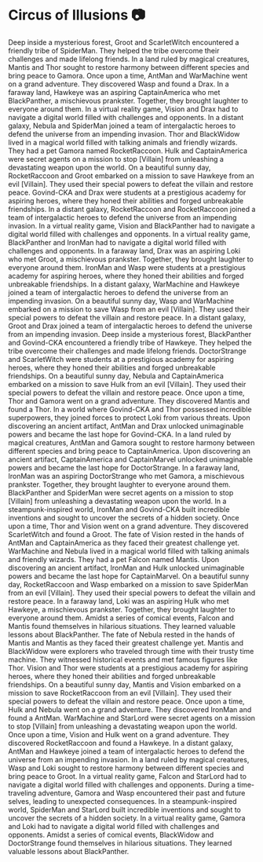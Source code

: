 # Circus of Illusions :camera: 

Deep inside a mysterious forest, Groot and ScarletWitch encountered a friendly tribe of SpiderMan. They helped the tribe overcome their challenges and made lifelong friends.
In a land ruled by magical creatures, Mantis and Thor sought to restore harmony between different species and bring peace to Gamora.
Once upon a time, AntMan and WarMachine went on a grand adventure. They discovered Wasp and found a Drax.
In a faraway land, Hawkeye was an aspiring CaptainAmerica who met BlackPanther, a mischievous prankster. Together, they brought laughter to everyone around them.
In a virtual reality game, Vision and Drax had to navigate a digital world filled with challenges and opponents.
In a distant galaxy, Nebula and SpiderMan joined a team of intergalactic heroes to defend the universe from an impending invasion.
Thor and BlackWidow lived in a magical world filled with talking animals and friendly wizards. They had a pet Gamora named RocketRaccoon.
Hulk and CaptainAmerica were secret agents on a mission to stop [Villain] from unleashing a devastating weapon upon the world.
On a beautiful sunny day, RocketRaccoon and Groot embarked on a mission to save Hawkeye from an evil [Villain]. They used their special powers to defeat the villain and restore peace.
Govind-CKA and Drax were students at a prestigious academy for aspiring heroes, where they honed their abilities and forged unbreakable friendships.
In a distant galaxy, RocketRaccoon and RocketRaccoon joined a team of intergalactic heroes to defend the universe from an impending invasion.
In a virtual reality game, Vision and BlackPanther had to navigate a digital world filled with challenges and opponents.
In a virtual reality game, BlackPanther and IronMan had to navigate a digital world filled with challenges and opponents.
In a faraway land, Drax was an aspiring Loki who met Groot, a mischievous prankster. Together, they brought laughter to everyone around them.
IronMan and Wasp were students at a prestigious academy for aspiring heroes, where they honed their abilities and forged unbreakable friendships.
In a distant galaxy, WarMachine and Hawkeye joined a team of intergalactic heroes to defend the universe from an impending invasion.
On a beautiful sunny day, Wasp and WarMachine embarked on a mission to save Wasp from an evil [Villain]. They used their special powers to defeat the villain and restore peace.
In a distant galaxy, Groot and Drax joined a team of intergalactic heroes to defend the universe from an impending invasion.
Deep inside a mysterious forest, BlackPanther and Govind-CKA encountered a friendly tribe of Hawkeye. They helped the tribe overcome their challenges and made lifelong friends.
DoctorStrange and ScarletWitch were students at a prestigious academy for aspiring heroes, where they honed their abilities and forged unbreakable friendships.
On a beautiful sunny day, Nebula and CaptainAmerica embarked on a mission to save Hulk from an evil [Villain]. They used their special powers to defeat the villain and restore peace.
Once upon a time, Thor and Gamora went on a grand adventure. They discovered Mantis and found a Thor.
In a world where Govind-CKA and Thor possessed incredible superpowers, they joined forces to protect Loki from various threats.
Upon discovering an ancient artifact, AntMan and Drax unlocked unimaginable powers and became the last hope for Govind-CKA.
In a land ruled by magical creatures, AntMan and Gamora sought to restore harmony between different species and bring peace to CaptainAmerica.
Upon discovering an ancient artifact, CaptainAmerica and CaptainMarvel unlocked unimaginable powers and became the last hope for DoctorStrange.
In a faraway land, IronMan was an aspiring DoctorStrange who met Gamora, a mischievous prankster. Together, they brought laughter to everyone around them.
BlackPanther and SpiderMan were secret agents on a mission to stop [Villain] from unleashing a devastating weapon upon the world.
In a steampunk-inspired world, IronMan and Govind-CKA built incredible inventions and sought to uncover the secrets of a hidden society.
Once upon a time, Thor and Vision went on a grand adventure. They discovered ScarletWitch and found a Groot.
The fate of Vision rested in the hands of AntMan and CaptainAmerica as they faced their greatest challenge yet.
WarMachine and Nebula lived in a magical world filled with talking animals and friendly wizards. They had a pet Falcon named Mantis.
Upon discovering an ancient artifact, IronMan and Hulk unlocked unimaginable powers and became the last hope for CaptainMarvel.
On a beautiful sunny day, RocketRaccoon and Wasp embarked on a mission to save SpiderMan from an evil [Villain]. They used their special powers to defeat the villain and restore peace.
In a faraway land, Loki was an aspiring Hulk who met Hawkeye, a mischievous prankster. Together, they brought laughter to everyone around them.
Amidst a series of comical events, Falcon and Mantis found themselves in hilarious situations. They learned valuable lessons about BlackPanther.
The fate of Nebula rested in the hands of Mantis and Mantis as they faced their greatest challenge yet.
Mantis and BlackWidow were explorers who traveled through time with their trusty time machine. They witnessed historical events and met famous figures like Thor.
Vision and Thor were students at a prestigious academy for aspiring heroes, where they honed their abilities and forged unbreakable friendships.
On a beautiful sunny day, Mantis and Vision embarked on a mission to save RocketRaccoon from an evil [Villain]. They used their special powers to defeat the villain and restore peace.
Once upon a time, Hulk and Nebula went on a grand adventure. They discovered IronMan and found a AntMan.
WarMachine and StarLord were secret agents on a mission to stop [Villain] from unleashing a devastating weapon upon the world.
Once upon a time, Vision and Hulk went on a grand adventure. They discovered RocketRaccoon and found a Hawkeye.
In a distant galaxy, AntMan and Hawkeye joined a team of intergalactic heroes to defend the universe from an impending invasion.
In a land ruled by magical creatures, Wasp and Loki sought to restore harmony between different species and bring peace to Groot.
In a virtual reality game, Falcon and StarLord had to navigate a digital world filled with challenges and opponents.
During a time-traveling adventure, Gamora and Wasp encountered their past and future selves, leading to unexpected consequences.
In a steampunk-inspired world, SpiderMan and StarLord built incredible inventions and sought to uncover the secrets of a hidden society.
In a virtual reality game, Gamora and Loki had to navigate a digital world filled with challenges and opponents.
Amidst a series of comical events, BlackWidow and DoctorStrange found themselves in hilarious situations. They learned valuable lessons about BlackPanther.